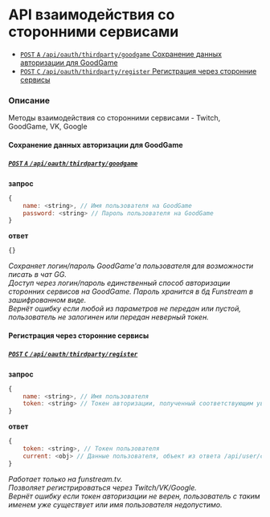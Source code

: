 API взаимодействия со сторонними сервисами
==========================================
- [`POST` `A` `/api/oauth/thirdparty/goodgame` Сохранение данных авторизации для GoodGame](#Сохранение-данных-авторизации-для-goodgame)
- [`POST` `C` `/api/oauth/thirdparty/register` Регистрация через сторонние сервисы](#Регистрация-через-сторонние-сервисы)


### Описание
Методы взаимодействия со сторонними сервисами - Twitch, GoodGame, VK, Google


#### Сохранение данных авторизации для GoodGame
##### [`POST` `A` `/api/oauth/thirdparty/goodgame`](http://funstream.tv/api/oauth/thirdparty/goodgame)
**запрос**
```js
{
    name: <string>, // Имя пользователя на GoodGame
    password: <string> // Пароль пользователя на GoodGame
}
```
**ответ**
```js
{}
```
*Сохраняет логин/пароль GoodGame'а пользователя для возможности писать в чат GG.*  
*Доступ через логин/пароль единственный способ авторизации сторонних сервисов на GoodGame. Пароль хранится в бд Funstream в зашифрованном виде.*  
*Вернёт ошибку если любой из параметров не передан или пустой, пользователь не залогинен или передан неверный токен.*



#### Регистрация через сторонние сервисы
##### [`POST` `C` `/api/oauth/thirdparty/register`](http://funstream.tv/api/oauth/thirdparty/register)
**запрос**
```js
{
    name: <string>, // Имя пользователя
    token: <string> // Токен авторизации, полученный соответствующим уведомлением после авторизации пользователя на стороннем сервисе
}
```
**ответ**
```js
{
    token: <string>, // Токен пользователя
    current: <obj> // Данные пользователя, объект из ответа /api/user/current
}
```
*Работает только на funstream.tv.*  
*Позволяет регистрироваться через Twitch/VK/Google.*  
*Вернёт ошибку если токен авторизации не верен, пользователь с таким именем уже существует или имя пользователя недопустимо.*